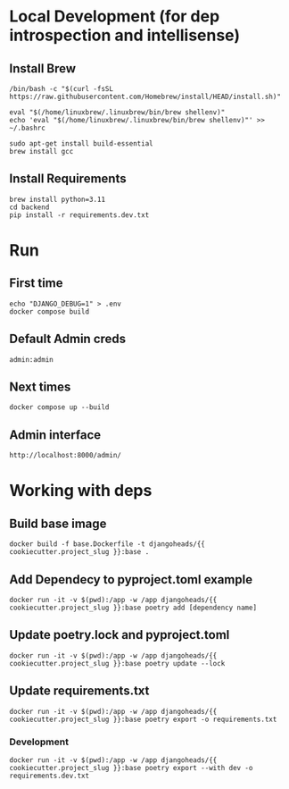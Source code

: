 # Local Development (for dep introspection and intellisense) 

## Install Brew 

    /bin/bash -c "$(curl -fsSL https://raw.githubusercontent.com/Homebrew/install/HEAD/install.sh)"

    eval "$(/home/linuxbrew/.linuxbrew/bin/brew shellenv)"
    echo 'eval "$(/home/linuxbrew/.linuxbrew/bin/brew shellenv)"' >> ~/.bashrc
    
    sudo apt-get install build-essential
    brew install gcc

## Install Requirements 

    brew install python=3.11
    cd backend 
    pip install -r requirements.dev.txt

# Run  

## First time 

    echo "DJANGO_DEBUG=1" > .env 
    docker compose build 
    
## Default Admin creds 

    admin:admin

## Next times 

    docker compose up --build

## Admin interface 

    http://localhost:8000/admin/

# Working with deps 

## Build base image 

    docker build -f base.Dockerfile -t djangoheads/{{ cookiecutter.project_slug }}:base .

## Add Dependecy to pyproject.toml example

    docker run -it -v $(pwd):/app -w /app djangoheads/{{ cookiecutter.project_slug }}:base poetry add [dependency name]

## Update poetry.lock and pyproject.toml

    docker run -it -v $(pwd):/app -w /app djangoheads/{{ cookiecutter.project_slug }}:base poetry update --lock

## Update requirements.txt

    docker run -it -v $(pwd):/app -w /app djangoheads/{{ cookiecutter.project_slug }}:base poetry export -o requirements.txt
    
### Development 
    docker run -it -v $(pwd):/app -w /app djangoheads/{{ cookiecutter.project_slug }}:base poetry export --with dev -o requirements.dev.txt

